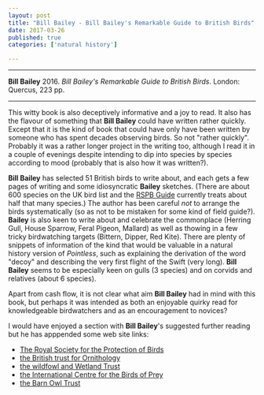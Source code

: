 ```yaml
---
layout: post
title: "Bill Bailey - Bill Bailey's Remarkable Guide to British Birds"
date: 2017-03-26
published: true
categories: ['natural history']

---
```



***
<b>Bill Bailey</b> 2016. _Bill Bailey's Remarkable Guide to British Birds_. London: Quercus, 223 pp.

***

This witty book is also deceptively informative and a joy to read.  It also has the flavour of something that **Bill Bailey** could have written rather quickly.  Except that it is the kind of book that could have only have been written by someone who has spent decades observing birds.  So not "rather quickly".  Probably it was a rather longer project in the writing too, although I read it in a couple of evenings despite intending to dip into species by species according to mood (probably that is also how it was written?).  

**Bill Bailey** has selected 51 British birds to write about, and each gets a few pages of writing and some idiosyncratic **Bailey** sketches.  (There are about 600 species on the UK bird list and the [RSPB Guide](http://www.rspb.org.uk/birds-and-wildlife/bird-and-wildlife-guides/bird-a-z/a/) currently treats about half that many species.)  The author has been careful _not_ to arrange the birds systematically (so as not to be mistaken for some kind of field guide?).  **Bailey** is also keen to write about and celebrate the commonplace (Herring Gull, House Sparrow, Feral Pigeon, Mallard) as well as thowing in a few tricky birdwatching targets (Bittern, Dipper, Red Kite).  There are plenty of snippets of information of the kind that would be valuable in a natural history version of _Pointless_, such as explaining the derivation of the word "decoy" and describing the very first flight of the Swift (very long).   **Bill Bailey** seems to be especially keen on gulls (3 species) and on corvids and relatives (about 6 species).

Apart from cash flow, it is not clear what aim **Bill Bailey** had in mind with this book, but perhaps it was intended as both an enjoyable quirky read for knowledgeable birdwatchers and as an encouragement to novices?

I would have enjoyed a section with **Bill Bailey**'s suggested further reading but he has apppended some web site links:
* [The Royal Society for the Protection of Birds](http://www.rspb.org.uk/)
* [the British trust for Ornithology](http://bto.org)
* [the wildfowl and Wetland Trust](http://wwt.org.uk)
* [the International Centre for the Birds of Prey](http://icbp.org)
* [the Barn Owl Trust](http://barnowltrust.org.uk)

